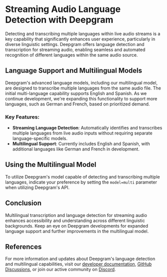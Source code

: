 # Streaming Audio Language Detection with Deepgram

Detecting and transcribing multiple languages within live audio streams is a key capability that significantly enhances user experience, particularly in diverse linguistic settings. Deepgram offers language detection and transcription for streaming audio, enabling seamless and automated recognition of different languages within the same audio source.

## Language Support and Multilingual Models

Deepgram's advanced language models, including our multilingual model, are designed to transcribe multiple languages from the same audio file. The initial multi-language capability supports English and Spanish. As we continue development, we're expanding this functionality to support more languages, such as German and French, based on prioritized demand.

### Key Features:
- **Streaming Language Detection**: Automatically identifies and transcribes multiple languages from live audio inputs without requiring separate language-specific models.
- **Multilingual Support**: Currently includes English and Spanish, with additional languages like German and French in development.

## Using the Multilingual Model

To utilize Deepgram's model capable of detecting and transcribing multiple languages, indicate your preference by setting the `model=multi` parameter when utilizing Deepgram's API.

## Conclusion
Multilingual transcription and language detection for streaming audio enhances accessibility and understanding across different linguistic backgrounds. Keep an eye on Deepgram developments for expanded language support and further improvements in the multilingual model.

## References
For more information and updates about Deepgram's language detection and multilingual capabilities, visit our [developer documentation](https://developers.deepgram.com/docs), [GitHub Discussions](https://github.com/orgs/deepgram/discussions), or join our active community on [Discord](https://discord.gg/deepgram).